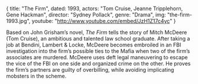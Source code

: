 {
  title: "The Firm",
  dated: 1993,
  actors: "Tom Cruise, Jeanne Tripplehorn, Gene Hackman",
  director: "Sydney Pollack",
  genre: "Drama",
  img: "the-firm-1993.jpg",
  youtube: "http://www.youtube.com/embed/JzH1Z17c4yc"
}

Based on John Grisham’s novel, _The Firm_ tells the story of Mitch McDeere (Tom Cruise), an ambitious and talented law school graduate. After taking a job at Bendini, Lambert & Locke, McDeere becomes embroiled in an FBI investigation into the firm’s possible ties to the Mafia when two of the firm’s associates are murdered. McDeere uses deft legal maneuvering to escape the vice of the FBI on one side and organized crime on the other. He proves the firm’s partners are guilty of overbilling, while avoiding implicating mobsters in the scheme. 